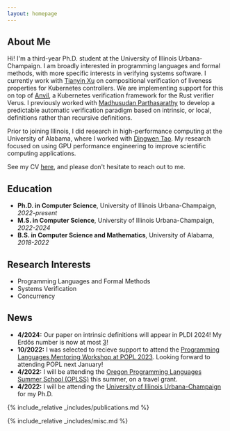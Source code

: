 ```yaml
---
layout: homepage
---
```


## About Me

Hi! I'm a third-year Ph.D. student at the University of Illinois Urbana-Champaign. I am broadly interested in programming languages and formal methods, with more specific interests in verifying systems software. I currently work with [Tianyin Xu](https://tianyin.github.io/) on compositional verification of liveness properties for Kubernetes controllers. We are implementing support for this on top of [Anvil](https://github.com/anvil-verifier/anvil), a Kubernetes verification framework for the Rust verifier Verus. I previously worked with [Madhusudan Parthasarathy](http://madhu.cs.illinois.edu/) to develop a predictable automatic verification paradigm based on intrinsic, or local, definitions rather than recursive definitions.

Prior to joining Illinois, I did research in high-performance computing at the University of Alabama, where I worked with [Dingwen Tao](https://www.dingwentao.com/). My research focused on using GPU performance engineering to improve scientific computing applications.

See my CV [here](assets/files/curriculum_vitae.pdf), and please don't hesitate to reach out to me.


## Education
<ul class="ul-edu fa-ul mb-0">
<li><i class="fa-li fas fa-graduation-cap"></i>
<b>Ph.D. in Computer Science</b>, University of Illinois Urbana-Champaign, <i>2022-present</i>
</li>
<li><i class="fa-li fas fa-graduation-cap"></i>
<b>M.S. in Computer Science</b>, University of Illinois Urbana-Champaign, <i>2022-2024</i>
</li>
<li><i class="fa-li fas fa-graduation-cap"></i>
<b>B.S. in Computer Science and Mathematics</b>, University of Alabama, <i>2018-2022</i>
</li>
</ul>

## Research Interests

- Programming Languages and Formal Methods
- Systems Verification
- Concurrency

## News

- **4/2024:** Our paper on intrinsic definitions will appear in PLDI 2024! My Erdős number is now at most [3](#miscellaneous)!
- **10/2022:** I was selected to recieve support to attend the [Programming Languages Mentoring Workshop at POPL 2023](https://popl23.sigplan.org/home/PLMW-POPL-2023#About). Looking forward to attending POPL next January!
- **4/2022:** I will be attending the [Oregon Programming Languages Summer School (OPLSS)](https://www.cs.uoregon.edu/research/summerschool) this summer, on a travel grant.  
- **4/2022:** I will be attending the [University of Illinois Urbana-Champaign](https://cs.illinois.edu) for my Ph.D. 



{% include_relative _includes/publications.md %}

{% include_relative _includes/misc.md %}
